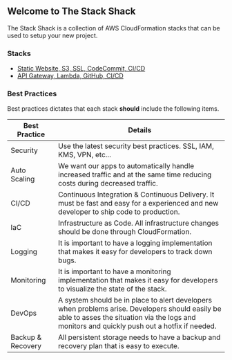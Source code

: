 ## Welcome to The Stack Shack

The Stack Shack is a collection of AWS CloudFormation stacks that can be used to setup your new project.

### Stacks
* [Static Website, S3, SSL, CodeCommit, CI/CD](https://github.com/thestackshack/static-website-s3-codecommit)
* [API Gateway, Lambda, GitHub, CI/CD](https://github.com/thestackshack/serverless-api-cicd)

### Best Practices
Best practices dictates that each stack **should** include the following items.  

|Best Practice|Details|
|-|-|
|Security|Use the latest security best practices.  SSL, IAM, KMS, VPN, etc...|
|Auto Scaling|We want our apps to automatically handle increased traffic and at the same time reducing costs during decreased traffic.|
|CI/CD|Continuous Integration & Continuous Delivery.  It must be fast and easy for a experienced and new developer to ship code to production.|
|IaC|Infrastructure as Code.  All infrastructure changes should be done through CloudFormation.|
|Logging|It is important to have a logging implementation that makes it easy for developers to track down bugs.|
|Monitoring|It is important to have a monitoring implementation that makes it easy for developers to visualize the state of the stack.|
|DevOps|A system should be in place to alert developers when problems arise.  Developers should easily be able to asses the situation via the logs and monitors and quickly push out a hotfix if needed.|
|Backup & Recovery|All persistent storage needs to have a backup and recovery plan that is easy to execute.|
